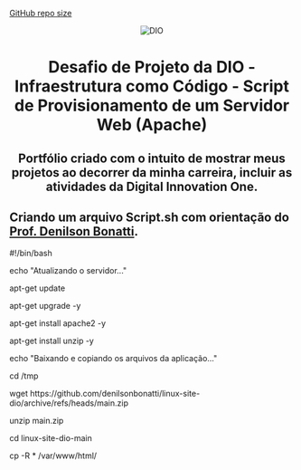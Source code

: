 [GitHub repo size](https://img.shields.io/github/repo-size/AlanJoabio/DesafiodaDIO) 

<!--Banner session-->
<p align="center">
<img src="https://hermes.digitalinnovation.one/assets/diome/logo.png" alt="DIO" tittle="Digital Innovation One">
</p>

<!--Banner session-->
<p>
<h1 align="center">
Desafio de Projeto da DIO - Infraestrutura como Código - Script de Provisionamento de um Servidor Web (Apache)
</p>

<h2 align="center">
<p> Portfólio criado com o intuito de mostrar meus projetos ao decorrer da minha carreira, incluir  as atividades da Digital Innovation One.</p>

## Criando um arquivo Script.sh com orientação do [Prof. Denilson Bonatti](https://github.com/denilsonbonatti).

<p>
#!/bin/bash </p>

<p> echo "Atualizando o servidor..." </p>
<p> apt-get update </p>
<p> apt-get upgrade -y </p>
<p> apt-get install apache2 -y </p>
<p> apt-get install unzip -y </p>


<p> echo "Baixando e copiando os arquivos da aplicação..." </p>

<p> cd /tmp </p>
<p> wget https://github.com/denilsonbonatti/linux-site-dio/archive/refs/heads/main.zip </p>
<p> unzip main.zip </p>
<p> cd linux-site-dio-main </p>
<p> cp -R * /var/www/html/ </p>





